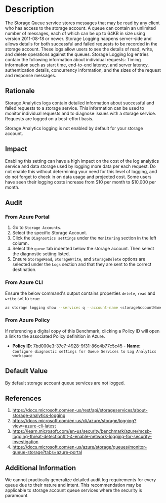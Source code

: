 # Description

The Storage Queue service stores messages that may be read by any client who has access to the storage account. A queue can contain an unlimited number of messages, each of which can be up to 64KB in size using version 2011-08-18 or newer. Storage Logging happens server-side and allows details for both successful and failed requests to be recorded in the storage account. These logs allow users to see the details of read, write, and delete operations against the queues. Storage Logging log entries contain the following information about individual requests: Timing information such as start time, end-to-end latency, and server latency, authentication details, concurrency information, and the sizes of the request and response messages.

## Rationale

Storage Analytics logs contain detailed information about successful and failed requests to a storage service. This information can be used to monitor individual requests and to diagnose issues with a storage service. Requests are logged on a best-effort basis.

Storage Analytics logging is not enabled by default for your storage account.

## Impact

Enabling this setting can have a high impact on the cost of the log analytics service and data storage used by logging more data per each request. Do not enable this without determining your need for this level of logging, and do not forget to check in on data usage and projected cost. Some users have seen their logging costs increase from $10 per month to $10,000 per month.

## Audit

### From Azure Portal

1. Go to `Storage Accounts`.
2. Select the specific Storage Account.
3. Click the `Diagnostics settings` under the `Monitoring` section in the left column.
4. Select the `queue` tab indented below the storage account. Then select the diagnostic setting listed.
5. Ensure `StorageRead`, `StorageWrite`, and `StorageDelete` options are selected under the `Logs` section and that they are sent to the correct destination.

### From Azure CLI

Ensure the below command's output contains properties `delete`, `read` and `write` set to `true`:

```sh
az storage logging show --services q --account-name <storageAccountName>
```

### From Azure Policy

If referencing a digital copy of this Benchmark, clicking a Policy ID will open a link to the associated Policy definition in Azure.

- **Policy ID**: [7bd000e3-37c7-4928-9f31-86c4b77c5c45](https://portal.azure.com/#view/Microsoft_Azure_Policy/PolicyDetailBlade/definitionId/%2Fproviders%2FMicrosoft.Authorization%2FpolicyDefinitions%2F7bd000e3-37c7-4928-9f31-86c4b77c5c45) - **Name**: `Configure diagnostic settings for Queue Services to Log Analytics workspace`

## Default Value

By default storage account queue services are not logged.

## References

1. <https://docs.microsoft.com/en-us/rest/api/storageservices/about-storage-analytics-logging>
2. <https://docs.microsoft.com/en-us/cli/azure/storage/logging?view=azure-cli-latest>
3. <https://learn.microsoft.com/en-us/security/benchmark/azure/mcsb-logging-threat-detection#lt-4-enable-network-logging-for-security-investigation>
4. <https://docs.microsoft.com/en-us/azure/storage/queues/monitor-queue-storage?tabs=azure-portal>

## Additional Information

We cannot practically generalize detailed audit log requirements for every queue due to their nature and intent. This recommendation may be applicable to storage account queue services where the security is paramount.
